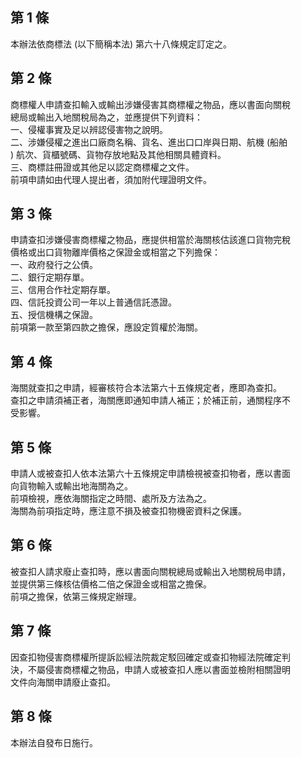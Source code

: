 第 1 條
-------
本辦法依商標法 (以下簡稱本法) 第六十八條規定訂定之。

第 2 條
-------
商標權人申請查扣輸入或輸出涉嫌侵害其商標權之物品，應以書面向關稅  
總局或輸出入地關稅局為之，並應提供下列資料：  
一、侵權事實及足以辨認侵害物之說明。  
二、涉嫌侵權之進出口廠商名稱、貨名、進出口口岸與日期、航機 (船舶  
    ) 航次、貨櫃號碼、貨物存放地點及其他相關具體資料。  
三、商標註冊證或其他足以認定商標權之文件。  
前項申請如由代理人提出者，須加附代理證明文件。

第 3 條
-------
申請查扣涉嫌侵害商標權之物品，應提供相當於海關核估該進口貨物完稅  
價格或出口貨物離岸價格之保證金或相當之下列擔保：  
一、政府發行之公債。  
二、銀行定期存單。  
三、信用合作社定期存單。  
四、信託投資公司一年以上普通信託憑證。  
五、授信機構之保證。  
前項第一款至第四款之擔保，應設定質權於海關。

第 4 條
-------
海關就查扣之申請，經審核符合本法第六十五條規定者，應即為查扣。  
查扣之申請須補正者，海關應即通知申請人補正；於補正前，通關程序不  
受影響。

第 5 條
-------
申請人或被查扣人依本法第六十五條規定申請檢視被查扣物者，應以書面  
向貨物輸入或輸出地海關為之。  
前項檢視，應依海關指定之時間、處所及方法為之。  
海關為前項指定時，應注意不損及被查扣物機密資料之保護。

第 6 條
-------
被查扣人請求廢止查扣時，應以書面向關稅總局或輸出入地關稅局申請，  
並提供第三條核估價格二倍之保證金或相當之擔保。  
前項之擔保，依第三條規定辦理。

第 7 條
-------
因查扣物侵害商標權所提訴訟經法院裁定駁回確定或查扣物經法院確定判  
決，不屬侵害商標權之物品，申請人或被查扣人應以書面並檢附相關證明  
文件向海關申請廢止查扣。

第 8 條
-------
本辦法自發布日施行。

